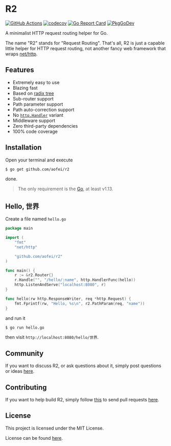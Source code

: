 # R2

[![GitHub Actions](https://github.com/aofei/r2/workflows/Main/badge.svg)](https://github.com/aofei/r2)
[![codecov](https://codecov.io/gh/aofei/r2/branch/master/graph/badge.svg)](https://codecov.io/gh/aofei/r2)
[![Go Report Card](https://goreportcard.com/badge/github.com/aofei/r2)](https://goreportcard.com/report/github.com/aofei/r2)
[![PkgGoDev](https://pkg.go.dev/badge/github.com/aofei/r2)](https://pkg.go.dev/github.com/aofei/r2)

A minimalist HTTP request routing helper for Go.

The name "R2" stands for "Request Routing". That's all, R2 is just a capable
little helper for HTTP request routing, not another fancy web framework that
wraps [net/http](https://pkg.go.dev/net/http).

## Features

* Extremely easy to use
* Blazing fast
* Based on [radix tree](https://en.wikipedia.org/wiki/Radix_tree)
* Sub-router support
* Path parameter support
* Path auto-correction support
* No [`http.Handler`](https://pkg.go.dev/net/http#Handler) variant
* Middleware support
* Zero third-party dependencies
* 100% code coverage

## Installation

Open your terminal and execute

```bash
$ go get github.com/aofei/r2
```

done.

> The only requirement is the [Go](https://golang.org), at least v1.13.

## Hello, 世界

Create a file named `hello.go`

```go
package main

import (
	"fmt"
	"net/http"

	"github.com/aofei/r2"
)

func main() {
	r := &r2.Router{}
	r.Handle("", "/hello/:name", http.HandlerFunc(hello))
	http.ListenAndServe("localhost:8080", r)
}

func hello(rw http.ResponseWriter, req *http.Request) {
	fmt.Fprintf(rw, "Hello, %s\n", r2.PathParam(req, "name"))
}
```

and run it

```bash
$ go run hello.go
```

then visit `http://localhost:8080/hello/世界`.

## Community

If you want to discuss R2, or ask questions about it, simply post questions or
ideas [here](https://github.com/aofei/r2/issues).

## Contributing

If you want to help build R2, simply follow
[this](https://github.com/aofei/r2/wiki/Contributing) to send pull requests
[here](https://github.com/aofei/r2/pulls).

## License

This project is licensed under the MIT License.

License can be found [here](LICENSE).
